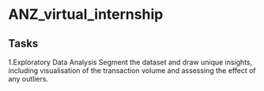 # ANZ_virtual_internship
## Tasks
1.Exploratory Data Analysis
Segment the dataset and draw unique insights, including visualisation of the transaction volume and assessing the effect of any outliers.
